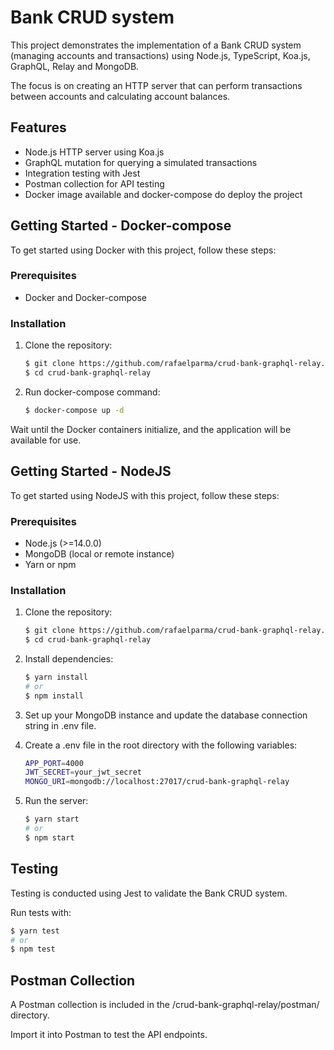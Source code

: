 # Bank CRUD system

This project demonstrates the implementation of a Bank CRUD system (managing accounts and transactions) using Node.js, TypeScript, Koa.js, GraphQL, Relay and MongoDB. 

The focus is on creating an HTTP server that can perform transactions between accounts and calculating account balances.


## Features

- Node.js HTTP server using Koa.js
- GraphQL mutation for querying a simulated transactions
- Integration testing with Jest 
- Postman collection for API testing
- Docker image available and docker-compose do deploy the project


## Getting Started - Docker-compose

To get started using Docker with this project, follow these steps:

### Prerequisites

- Docker and Docker-compose

### Installation

1. Clone the repository:

    ```bash
    $ git clone https://github.com/rafaelparma/crud-bank-graphql-relay.git
    $ cd crud-bank-graphql-relay
    ```

2. Run docker-compose command:

    ```bash
    $ docker-compose up -d
    ```

Wait until the Docker containers initialize, and the application will be available for use.



## Getting Started - NodeJS

To get started using NodeJS with this project, follow these steps:

### Prerequisites

- Node.js (>=14.0.0)
- MongoDB (local or remote instance)
- Yarn or npm

### Installation

1. Clone the repository:

    ```bash
    $ git clone https://github.com/rafaelparma/crud-bank-graphql-relay.git
    $ cd crud-bank-graphql-relay
    ```

2. Install dependencies:

    ```bash
    $ yarn install
    # or
    $ npm install
    ```
3. Set up your MongoDB instance and update the database connection string in .env file.

4. Create a .env file in the root directory with the following variables:
    ```bash
    APP_PORT=4000
    JWT_SECRET=your_jwt_secret
    MONGO_URI=mongodb://localhost:27017/crud-bank-graphql-relay    
    ```
5. Run the server:
    ```bash
    $ yarn start
    # or
    $ npm start
    ```

## Testing
Testing is conducted using Jest to validate the Bank CRUD system.

Run tests with:
```bash
$ yarn test
# or
$ npm test
```

## Postman Collection


A Postman collection is included in the /crud-bank-graphql-relay/postman/ directory. 

Import it into Postman to test the API endpoints.

